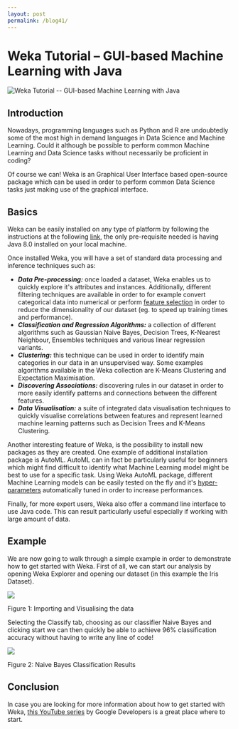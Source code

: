 ```yaml
---
layout: post
permalink: /blog41/
---
```


# Weka Tutorial – GUI-based Machine Learning with Java

![Weka Tutorial -- GUI-based Machine Learning with Java](https://www.freecodecamp.org/news/content/images/size/w2000/2020/05/weka-1.png)

## Introduction

Nowadays, programming languages such as Python and R are undoubtedly some of the most high in demand languages in Data Science and Machine Learning. Could it although be possible to perform common Machine Learning and Data Science tasks without necessarily be proficient in coding?

Of course we can! Weka is an Graphical User Interface based open-source package which can be used in order to perform common Data Science tasks just making use of the graphical interface.

## Basics

Weka can be easily installed on any type of platform by following the instructions at the following [link](https://waikato.github.io/weka-wiki/downloading_weka/), the only pre-requisite needed is having Java 8.0 installed on your local machine.

Once installed Weka, you will have a set of standard data processing and inference techniques such as:

-   ***Data Pre-processing:*** once loaded a dataset, Weka enables us to quickly explore it's attributes and instances. Additionally, different filtering techniques are available in order to for example convert categorical data into numerical or perform [feature selection](https://towardsdatascience.com/feature-selection-techniques-1bfab5fe0784) in order to reduce the dimensionality of our dataset (eg. to speed up training times and performance).
-   ***Classification and Regression Algorithms:*** a collection of different algorithms such as Gaussian Naive Bayes, Decision Trees, K-Nearest Neighbour, Ensembles techniques and various linear regression variants.
-   ***Clustering:*** this technique can be used in order to identify main categories in our data in an unsupervised way. Some examples algorithms available in the Weka collection are K-Means Clustering and Expectation Maximisation.
-   ***Discovering Associations:*** discovering rules in our dataset in order to more easily identify patterns and connections between the different features.
-   ***Data Visualisation:*** a suite of integrated data visualisation techniques to quickly visualise correlations between features and represent learned machine learning patterns such as Decision Trees and K-Means Clustering.

Another interesting feature of Weka, is the possibility to install new packages as they are created. One example of additional installation package is AutoML. AutoML can in fact be particularly useful for beginners which might find difficult to identify what Machine Learning model might be best to use for a specific task. Using Weka AutoML package, different Machine Learning models can be easily tested on the fly and it's [hyper-parameters](https://towardsdatascience.com/hyperparameters-optimization-526348bb8e2d) automatically tuned in order to increase performances.

Finally, for more expert users, Weka also offer a command line interface to use Java code. This can result particularly useful especially if working with large amount of data.

## Example

We are now going to walk through a simple example in order to demonstrate how to get started with Weka. First of all, we can start our analysis by opening Weka Explorer and opening our dataset (in this example the Iris Dataset).

![](https://www.freecodecamp.org/news/content/images/2020/05/image-153.png)

Figure 1: Importing and Visualising the data

Selecting the Classify tab, choosing as our classifier Naive Bayes and clicking start we can then quickly be able to achieve 96% classification accuracy without having to write any line of code!

![](https://www.freecodecamp.org/news/content/images/2020/05/image-154.png)

Figure 2: Naive Bayes Classification Results

## Conclusion

In case you are looking for more information about how to get started with Weka, [this YouTube series](https://www.youtube.com/watch?v=cKxRvEZd3Mw&list=PLOU2XLYxmsIIuiBfYad6rFYQU_jL2ryal) by Google Developers is a great place where to start.
